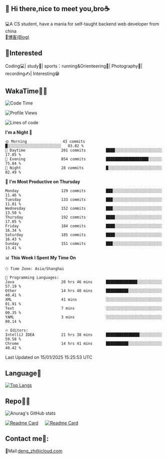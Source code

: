 👋 Hi there,nice to meet you,bro☕
---
💻A CS student, have a mania for self-taught backend web developer from china   
📌[博客(Blog)](https://github.com/HealUP/MyBlog)

 <!-- waka-box start -->
 <!-- waka-box end -->
 
🧲**Interested**
--
Coding💻| study📖| sports：running&Orienteering🏃‍| Photography📸| recording✍️| Interesting😁

WakaTime👨‍💻
---
<!--START_SECTION:waka-->
![Code Time](http://img.shields.io/badge/Code%20Time-2%2C421%20hrs%2045%20mins-blue)

![Profile Views](http://img.shields.io/badge/Profile%20Views-0-blue)

![Lines of code](https://img.shields.io/badge/From%20Hello%20World%20I%27ve%20Written-205.1%20thousand%20lines%20of%20code-blue)

**I'm a Night 🦉** 

```text
🌞 Morning                43 commits          █░░░░░░░░░░░░░░░░░░░░░░░░   03.82 % 
🌆 Daytime                201 commits         ████░░░░░░░░░░░░░░░░░░░░░   17.85 % 
🌃 Evening                854 commits         ███████████████████░░░░░░   75.84 % 
🌙 Night                  28 commits          █░░░░░░░░░░░░░░░░░░░░░░░░   02.49 % 
```
📅 **I'm Most Productive on Thursday** 

```text
Monday                   129 commits         ███░░░░░░░░░░░░░░░░░░░░░░   11.46 % 
Tuesday                  133 commits         ███░░░░░░░░░░░░░░░░░░░░░░   11.81 % 
Wednesday                152 commits         ███░░░░░░░░░░░░░░░░░░░░░░   13.50 % 
Thursday                 192 commits         ████░░░░░░░░░░░░░░░░░░░░░   17.05 % 
Friday                   184 commits         ████░░░░░░░░░░░░░░░░░░░░░   16.34 % 
Saturday                 185 commits         ████░░░░░░░░░░░░░░░░░░░░░   16.43 % 
Sunday                   151 commits         ███░░░░░░░░░░░░░░░░░░░░░░   13.41 % 
```


📊 **This Week I Spent My Time On** 

```text
🕑︎ Time Zone: Asia/Shanghai

💬 Programming Languages: 
Java                     20 hrs 46 mins      ██████████████░░░░░░░░░░░   57.19 % 
Other                    14 hrs 40 mins      ██████████░░░░░░░░░░░░░░░   40.41 % 
XML                      41 mins             ░░░░░░░░░░░░░░░░░░░░░░░░░   01.91 % 
Text                     7 mins              ░░░░░░░░░░░░░░░░░░░░░░░░░   00.35 % 
YAML                     3 mins              ░░░░░░░░░░░░░░░░░░░░░░░░░   00.14 % 

🔥 Editors: 
IntelliJ IDEA            21 hrs 38 mins      ███████████████░░░░░░░░░░   59.58 % 
Chrome                   14 hrs 41 mins      ██████████░░░░░░░░░░░░░░░   40.42 % 
```


 Last Updated on 15/01/2025 15:25:53 UTC
<!--END_SECTION:waka-->

Language🚀
---
[![Top Langs](https://github-readme-stats.vercel.app/api/top-langs/?username=HealUP&layout=compact&hide_border=true)](https://github.com/HealUP)

Repo🧑‍💻
---
![Anurag's GitHub stats](https://github-readme-stats.vercel.app/api?username=HealUP&count_private=true&show_icons=true&theme=gruvbox&hide_border=true) 

[![Readme Card](https://github-readme-stats.vercel.app/api/pin/?username=HealUP&repo=InternetEy&theme=transparent)](https://github.com/HealUP/InternetEy) &emsp;
[![Readme Card](https://github-readme-stats.vercel.app/api/pin/?username=HealUP&repo=CampusExperience&theme=transparent)](https://github.com/HealUP/CampusExperience)


Contact me📱:
---
📮Mail:deng_zh@icloud.com  
